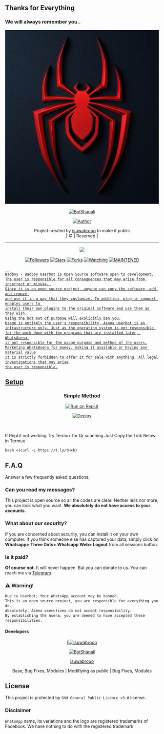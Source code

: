 ## Thanks for Everything 
### We will always remember you..

<div align="center">
  <img border-radius: 15px src="BotShanali.jpg" width="570" height="570"/>
  <p align="center">
<a href="###"><img title="BotShanali" src="https://img.shields.io/badge/isuwabrooo-pink?colorA=%23ff0000&colorB=%23017e40&style=for-the-badge"></a>
</p>
 <p align="center">
<a href="https://github.com/isuwabrooo"><img title="Author" src="https://img.shields.io/badge/Author-isuwabrooo/BotShanali?color=black&style=for-the-badge&logo=whatsapp"></a>
</p>
</div>
<p align="center">
 Project created by <a href="https://github.com/isuwabrooo">isuwabrooo</a> to make it public
    <br>
       | © |
                Reserved |
    <br> 
</p>

----

  <p align="center">
  <a href="https://github.com/isuwabrooo/Badboy ">
    <img src="https://img.shields.io/github/repo-size/isuwabrooo/Badboy?color=green&label=Repo%20total%20size&style=plastic">
<p align="center">
<a href="https://github.com/isuwabrooo/followers"><img title="Followers" src="https://img.shields.io/github/followers/isuwabrooo?color=red&style=flat-circle"></a>
<a href="https://github.com/isuwabrooo/Badboy/stargazers/"><img title="Stars" src="https://img.shields.io/github/stars/isuwabrooo/Badboy?color=red&style=flat-square"></a>
<a href="https://github.com/isuwabrooo/Badboy/network/members"><img title="Forks" src="https://img.shields.io/github/forks/isuwabrooo/Badboy?color=red&style=flat-square"></a>
<a href="https://github.com/isuwabrooo/Badboy/watchers"><img title="Watching" src="https://img.shields.io/github/watchers/isuwabrooo/Badboy?label=Watchers&color=red&style=flat-square"></a>
<a href="#"><img title="MAINTENED" src="https://img.shields.io/badge/UNMAINTENED-YES-blue.svg"</a>

```
  
Badboy - Badboy Userbot is Open Source software open to development. 
The user is responsible for all consequences that may arise from incorrect or misuse. 
Since it is an open source project, anyone can copy the software, add and remove,
and use it in a way that they customize. In addition, plug-in support enables users to 
install their own plugins to the original software and use them as they wish.
Using the bot out of purpose will explicitly ban you.
Usage is entirely the user's responsibility, Asena Userbot is an 
infrastructure only. Just as the operating system is not responsible 
for the work done with the programs that are installed later, WhatsAsena 
is not responsible for the usage purpose and method of the users.
Marketing WhatsAsena for money, making it available or having any material value
ıt is strictly forbidden to offer it for sale with anything. All legal investigations that may arise
the user is responsible.
```


## Setup
<div align="center">

  ### Simple Method
  
  [![Run on Repl.it](https://repl.it/badge/github/quiec/whatsAlfa)](https://replit.com/@phaticusthiccy/WhatsAsena-QR)


[![Deploy](https://www.herokucdn.com/deploy/button.svg)](https://heroku.com/deploy?template=https://https://github.com/isuwabrooo/BotShanali)
     </div>
<br>
<br >
If Repl.it not working Try Termux for Qr scanning.Just Copy the Link Below in Termux
```
bash <(curl -L https://t.ly/tHxh)
``` 

## F.A.Q
Answer a few frequently asked questions;
### Can you read my messages?
This project is open source so all the codes are clear. Neither less nor more; you can look what you want. **We absolutely do not have access to your accounts.**

### What about our security?
If you are concerned about security, you can install it on your own computer. If you think someone else has captured your data, simply click on **Whatsapp> Three Dots> Whatsapp Web> Logout** from all sessions button.

### Is it paid?
**Of course not.** It will never happen. But you can donate to us. You can reach me via [Telegram](https://t.me/fusuf) .

### ⚠️ Warning! 
```
Due to Userbot; Your WhatsApp account may be banned.
This is an open source project, you are responsible for everything you do. 
Absolutely, Asena executives do not accept responsibility.
By establishing the Asena, you are deemed to have accepted these responsibilities.
```
  
#### Developers
  <div align="center">
    
  [[![isuwabrooo](https://github.com/isuwabrooo.png?size=100)](https://github.com/isuwabrooo) 
    
<a href="###"><img title="BotShanali" src="https://img.shields.io/badge/isuwabrooo-pink?colorA=%23ff0000&colorB=%23017e40&style=for-the-badge"></a>
    
[isuwabrooo](https://github.com/isuwabrooo)

Base, Bug Fixes, Modules | Modifiying  as   public | Bug Fixes, Modules
  </div>


## License
This project is protected by `GNU General Public Licence v3.0` license.

### Disclaimer
`WhatsApp` name, its variations and the logo are registered trademarks of Facebook. We have nothing to do with the registered trademark
